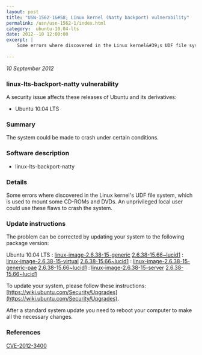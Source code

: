 ```yaml
---
layout: post
title: "USN-1562-1&#58; Linux kernel (Natty backport) vulnerability"
permalink: /usn/usn-1562-1/index.html
category:  ubuntu-10.04-lts
date: 2012--10 12:00:00
excerpt: |
    Some errors where discovered in the Linux kernel&#39;s UDF file system, which is used to mount some CD-ROMs and DVDs. An unprivileged local user could use these flaws to crash the system. 
    
--- 
```

 
 

*10 September 2012*

### linux-lts-backport-natty vulnerability

A security issue affects these releases of Ubuntu and its derivatives:

* Ubuntu 10.04 LTS

### Summary

The system could be made to crash under certain conditions. 

### Software description

* linux-lts-backport-natty 

### Details

Some errors where discovered in the Linux kernel&#39;s UDF file system, which is used to mount some CD-ROMs and DVDs. An unprivileged local user could use these flaws to crash the system. 

### Update instructions

The problem can be corrected by updating your system to the following package version:

Ubuntu 10.04 LTS
 : [linux-image-2.6.38-15-generic](https://launchpad.net/ubuntu/+source/linux-lts-backport-natty) <span> [2.6.38-15.66~lucid1](https://launchpad.net/ubuntu/+source/linux-lts-backport-natty/2.6.38-15.66~lucid1) </span> 
 : [linux-image-2.6.38-15-virtual](https://launchpad.net/ubuntu/+source/linux-lts-backport-natty) <span> [2.6.38-15.66~lucid1](https://launchpad.net/ubuntu/+source/linux-lts-backport-natty/2.6.38-15.66~lucid1) </span> 
 : [linux-image-2.6.38-15-generic-pae](https://launchpad.net/ubuntu/+source/linux-lts-backport-natty) <span> [2.6.38-15.66~lucid1](https://launchpad.net/ubuntu/+source/linux-lts-backport-natty/2.6.38-15.66~lucid1) </span> 
 : [linux-image-2.6.38-15-server](https://launchpad.net/ubuntu/+source/linux-lts-backport-natty) <span> [2.6.38-15.66~lucid1](https://launchpad.net/ubuntu/+source/linux-lts-backport-natty/2.6.38-15.66~lucid1) </span> 

To update your system, please follow these instructions: [https://wiki.ubuntu.com/Security/Upgrades](https://wiki.ubuntu.com/Security/Upgrades).

After a standard system update you need to reboot your computer to make all the necessary changes. 

### References

 
 [CVE-2012-3400](http://people.ubuntu.com/~ubuntu-security/cve/CVE-2012-3400)
 

